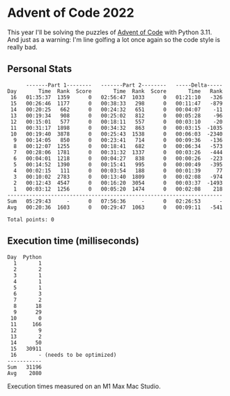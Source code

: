 # Advent of Code 2022

This year I'll be solving the puzzles of [Advent of Code](https://adventofcode.com/2022) with Python 3.11.  
And just as a warning: I'm line golfing a lot once again so the code style is really bad.  

## Personal Stats
```
      -------Part 1--------   -------Part 2--------   -----Delta-----
Day       Time  Rank  Score       Time  Rank  Score       Time   Rank
 16   01:35:37  1359      0   02:56:47  1033      0   01:21:10   -326
 15   00:26:46  1177      0   00:38:33   298      0   00:11:47   -879
 14   00:20:25   662      0   00:24:32   651      0   00:04:07    -11
 13   00:19:34   908      0   00:25:02   812      0   00:05:28    -96
 12   00:15:01   577      0   00:18:11   557      0   00:03:10    -20
 11   00:31:17  1898      0   00:34:32   863      0   00:03:15  -1035
 10   00:19:40  3878      0   00:25:43  1538      0   00:06:03  -2340
  9   00:14:05   850      0   00:23:41   714      0   00:09:36   -136
  8   00:12:07  1255      0   00:18:41   682      0   00:06:34   -573
  7   00:28:06  1781      0   00:31:32  1337      0   00:03:26   -444
  6   00:04:01  1218      0   00:04:27   838      0   00:00:26   -223
  5   00:14:52  1390      0   00:15:41   995      0   00:00:49   -395
  4   00:02:15   111      0   00:03:54   188      0   00:01:39     77
  3   00:10:02  2783      0   00:13:40  1809      0   00:02:08   -974
  2   00:12:43  4547      0   00:16:20  3054      0   00:03:37  -1493
  1   00:03:12  1256      0   00:05:20  1474      0   00:02:08    218
---------------------------------------------------------------------
Sum   05:29:43     -      0   07:56:36     -      0   02:26:53      -
Avg   00:20:36  1603      0   00:29:47  1063      0   00:09:11   -541

Total points: 0
```

## Execution time (milliseconds)
```
Day  Python
  1       1
  2       2
  3       1
  4       1
  5       1
  6       3
  7       2
  8      18
  9      29
 10       0
 11     166
 12       9
 13       2
 14      50
 15   30911
 16       - (needs to be optimized)
-----------
Sum   31196
Avg    2080
```

Execution times measured on an M1 Max Mac Studio.
